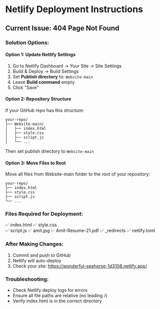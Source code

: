 # Netlify Deployment Instructions

## Current Issue: 404 Page Not Found

### Solution Options:

#### Option 1: Update Netlify Settings
1. Go to Netlify Dashboard → Your Site → Site Settings
2. Build & Deploy → Build Settings
3. Set **Publish directory** to: `Website-main`
4. Leave **Build command** empty
5. Click "Save"

#### Option 2: Repository Structure
If your GitHub repo has this structure:
```
your-repo/
├── Website-main/
│   ├── index.html
│   ├── style.css
│   ├── script.js
│   └── ...
```

Then set publish directory to `Website-main`

#### Option 3: Move Files to Root
Move all files from Website-main folder to the root of your repository:
```
your-repo/
├── index.html
├── style.css
├── script.js
└── ...
```

### Files Required for Deployment:
✅ index.html
✅ style.css  
✅ script.js
✅ amit.jpg
✅ Amit-Resume-21.pdf
✅ _redirects
✅ netlify.toml

### After Making Changes:
1. Commit and push to GitHub
2. Netlify will auto-deploy
3. Check your site: https://wonderful-seahorse-1d3108.netlify.app/

### Troubleshooting:
- Check Netlify deploy logs for errors
- Ensure all file paths are relative (no leading /)
- Verify index.html is in the correct directory